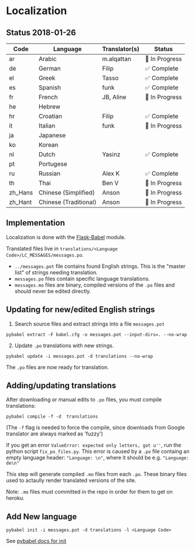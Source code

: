 # Localization

## Status 2018-01-26

| Code | Language | Translator(s) | Status |
| ---- | -------- | ------------- | ------ |
| ar | Arabic | m.alqattan | 🚧 In Progress |
| de | German | Filip | ✅ Complete |
| el | Greek | Tasso | ✅ Complete |
| es | Spanish | funk | ✅ Complete |
| fr | French | JB, Aline | 🚧 In Progress |
| he | Hebrew | | | |
| hr | Croatian | Filip | ✅ Complete |
| it | Italian | funk | 🚧 In Progress |
| ja | Japanese | | | |
| ko | Korean | | | |
| nl | Dutch | Yasinz | ✅ Complete |
| pt | Portugese | | | |
| ru | Russian | Alex K | ✅ Complete |
| th | Thai | Ben V | 🚧 In Progress |
| zh_Hans | Chinese (Simplified) | Anson | 🚧 In Progress |
| zh_Hant | Chinese (Traditional) | Anson | 🚧 In Progress |

## Implementation

Localization is done with the [Flask-Babel](https://pythonhosted.org/Flask-Babel/) module.

Translated files live in `translations/<Language Code>/LC_MESSAGES/messages.po`.

- `../messages.pot` file contains found English strings. This is the "master list" of strings needing translation.
- `messages.po` files contain specific language translations.
- `messages.mo` files are binary, compiled versions of the `.po` files and should never be edited directly.

## Updating for new/edited English strings

1. Search source files and extract strings into a file `messages.pot`
```
pybabel extract -F babel.cfg -o messages.pot --input-dirs=. --no-wrap
```

2. Update `.po` translations with new strings.
```
pybabel update -i messages.pot -d translations --no-wrap
```

The `.po` files are now ready for translation.

## Adding/updating translations

After downloading or manual edits to `.po` files, you must compile translations:
```
pybabel compile -f -d  translations
```
(The `-f` flag is needed to force the compile, since downloads from Google translator are always marked as 'fuzzy')

If you get an error `ValueError: expected only letters, got u''`, run the python script `fix_po_files.py`. This error is caused by a `.po` file containg an empty language header: `"Language: \n"`, where it should be e.g. `"Language: de\n"`

This step will generate compiled `.mo` files from each `.po`.  These binary files used to actaully render translated versions of the site.

Note: `.mo` files must committed in the repo in order for them to get on heroku.

## Add New language

```
pybabel init -i messages.pot -d translations -l <Language Code>
```
See [pybabel docs for init](http://babel.pocoo.org/en/latest/cmdline.html#init)





